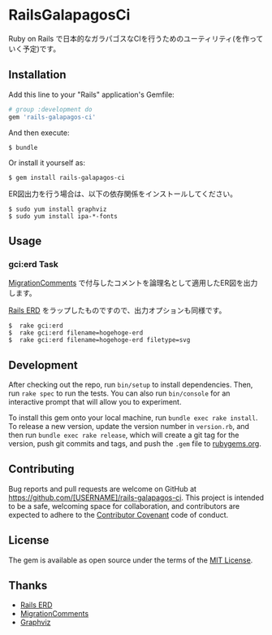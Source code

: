# RailsGalapagosCi

Ruby on Rails で日本的なガラパゴスなCIを行うためのユーティリティ(を作っていく予定)です。

## Installation

Add this line to your "Rails" application's Gemfile:

```ruby
# group :development do
gem 'rails-galapagos-ci'
```

And then execute:

    $ bundle

Or install it yourself as:

    $ gem install rails-galapagos-ci

ER図出力を行う場合は、以下の依存関係をインストールしてください。

    $ sudo yum install graphviz
    $ sudo yum install ipa-*-fonts

## Usage

### gci:erd Task

[MigrationComments](https://github.com/pinnymz/migration_comments) で付与したコメントを論理名として適用したER図を出力します。

[Rails ERD](https://github.com/voormedia/rails-erd) をラップしたものですので、出力オプションも同様です。

    $  rake gci:erd
    $  rake gci:erd filename=hogehoge-erd
    $  rake gci:erd filename=hogehoge-erd filetype=svg

## Development

After checking out the repo, run `bin/setup` to install dependencies. Then, run `rake spec` to run the tests. You can also run `bin/console` for an interactive prompt that will allow you to experiment.

To install this gem onto your local machine, run `bundle exec rake install`. To release a new version, update the version number in `version.rb`, and then run `bundle exec rake release`, which will create a git tag for the version, push git commits and tags, and push the `.gem` file to [rubygems.org](https://rubygems.org).

## Contributing

Bug reports and pull requests are welcome on GitHub at https://github.com/[USERNAME]/rails-galapagos-ci. This project is intended to be a safe, welcoming space for collaboration, and contributors are expected to adhere to the [Contributor Covenant](contributor-covenant.org) code of conduct.

## License

The gem is available as open source under the terms of the [MIT License](http://opensource.org/licenses/MIT).

## Thanks

* [Rails ERD](https://github.com/voormedia/rails-erd)
* [MigrationComments](https://github.com/pinnymz/migration_comments)
* [Graphviz](http://www.graphviz.org/)
